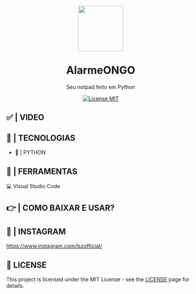 <h1 align="center">
<br>
  <img src="readme/googlelogo.png" alt="" width="120">
<br>
<br>
AlarmeONGO
</h1>

<p align="center">Seu notpad feito em Python</p>

<p align="center">
  <a href="https://opensource.org/licenses/MIT">
    <img src="https://img.shields.io/badge/License-MIT-blue.svg" alt="License MIT">
  </a>
</p>

## ✅ | VIDEO
<div>
    
</div>


## 🚀 | TECNOLOGIAS

- 🧪 | PYTHON

## 🔨 | FERRAMENTAS

<p>💻 Visual Studio Code</p>

## 👉 | COMO BAIXAR E USAR?
<div>
    
</div>
<h2>🌠 | INSTAGRAM</h2>

https://www.instagram.com/lszofficial/

## 📜 LICENSE

This project is licensed under the MIT License - see the [LICENSE](https://opensource.org/licenses/MIT) page for details.
